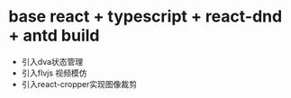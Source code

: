 # base react + typescript + react-dnd + antd build
- 引入dva状态管理
- 引入flvjs 视频模仿
- 引入react-cropper实现图像裁剪
